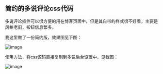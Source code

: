 ## 简约的多说评论css代码

多说评论插件可以很方便的用在博客页面中，但是其自带的样式很不好看，主要是风格老旧，按钮信息繁多。

我这里做了一份简约版，效果图见下图：

![image](https://github.com/ColourCloudSky/duoshuo/img/duoshuo.png) 

使用方法，将css源码直接复制到多说后台设置中，见截图：

![image](https://github.com/ColourCloudSky/duoshuo/img/shiyong.png)  